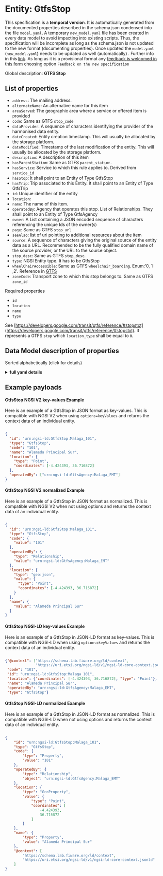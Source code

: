 Entity: GtfsStop  
================  
This specification is a **temporal version**. It is automatically generated from the  documented properties described in the schema.json condensed into the file `model.yaml`. A temporary `new_model.yaml` file has been created in every data model to avoid impacting into existing scripts. Thus, the specification will be incomplete as long as the schema.json is not updated to the new format (documenting properties). Once updated the `model.yaml` (`new_model.yaml`) needs to be updated as well (automatically) . Further info in this [link](https://github.com/smart-data-models/data-models/blob/master/specs/warning_message_new_spec.md). As long as it is a provisional format any [feedback is welcomed in this form](https://smartdatamodels.org/index.php/submit-an-issue-2/) choosing option `Feedback on the new specification`  
Global description: **GTFS Stop**  

## List of properties  

- `address`: The mailing address.  - `alternateName`: An alternative name for this item  - `areaServed`: The geographic area where a service or offered item is provided  - `code`: Same as GTFS `stop_code`  - `dataProvider`: A sequence of characters identifying the provider of the harmonised data entity.  - `dateCreated`: Entity creation timestamp. This will usually be allocated by the storage platform.  - `dateModified`: Timestamp of the last modification of the entity. This will usually be allocated by the storage platform.  - `description`: A description of this item  - `hasParentStation`: Same as GTFS `parent_station`.  - `hasService`: Service to which this rule applies to. Derived from `service_id`  - `hasStop`: It shall point to an Entity of Type GtfsStop  - `hasTrip`: Trip associated to this Entity. It shall point to an Entity of Type GtfsTrip  - `id`: Unique identifier of the entity  - `location`:   - `name`: The name of this item.  - `operatedBy`: Agency that operates this stop. List of Relationships. They shall point to an Entity of Type GtfsAgency  - `owner`: A List containing a JSON encoded sequence of characters referencing the unique Ids of the owner(s)  - `page`: Same as GTFS `stop_url`  - `seeAlso`: list of uri pointing to additional resources about the item  - `source`: A sequence of characters giving the original source of the entity data as a URL. Recommended to be the fully qualified domain name of the source provider, or the URL to the source object.  - `stop_desc`: Same as GTFS `stop_desc`.  - `type`: NGSI Entity type. It has to be GtfsStop  - `wheelChairAccessible`: Same as GTFS `wheelchair_boarding`. Enum:'0, 1 ,2'. Reference in [GTFS](https://developers.google.com/transit/gtfs/reference/#stopstxt)   - `zoneCode`: Transport zone to which this stop belongs to. Same as GTFS `zone_id`    
Required properties  
- `id`  - `location`  - `name`  - `type`    
See [https://developers.google.com/transit/gtfs/reference/#stopstxt](https://developers.google.com/transit/gtfs/reference/#stopstxt). It represents a GTFS `stop` which `location_type` shall be equal to `0`.  
## Data Model description of properties  
Sorted alphabetically (click for details)  
<details><summary><strong>full yaml details</strong></summary>    
```yaml  
GtfsStop:    
  description: 'GTFS Stop'    
  properties:    
    address:    
      description: 'The mailing address.'    
      properties:    
        addressCountry:    
          description: 'Property. The country. For example, Spain. Model:''https://schema.org/Text'''    
          type: string    
        addressLocality:    
          description: 'Property. The locality in which the street address is, and which is in the region. Model:''https://schema.org/Text'''    
          type: string    
        addressRegion:    
          description: 'Property. The region in which the locality is, and which is in the country. Model:''https://schema.org/Text'''    
          type: string    
        areaServed:    
          description: 'Property. The geographic area where a service or offered item is provided. Model:''https://schema.org/Text'''    
          type: string    
        postOfficeBoxNumber:    
          description: 'Property. The post office box number for PO box addresses. For example, Spain. Model:''https://schema.org/Text'''    
          type: string    
        postalCode:    
          description: 'Property. The postal code. For example, Spain. Model:''https://schema.org/Text'''    
          type: string    
        streetAddress:    
          description: 'Property. The street address. Model:''https://schema.org/Text'''    
          type: string    
      type: Property    
    alternateName:    
      description: 'An alternative name for this item'    
      type: Property    
    areaServed:    
      description: 'The geographic area where a service or offered item is provided'    
      type: Property    
      x-ngsi:    
        model: https://schema.org/Text    
    code:    
      description: 'Same as GTFS `stop_code`'    
      type: Property    
      x-ngsi:    
        model: http://schema.org/Text    
    dataProvider:    
      description: 'A sequence of characters identifying the provider of the harmonised data entity.'    
      type: Property    
    dateCreated:    
      description: 'Entity creation timestamp. This will usually be allocated by the storage platform.'    
      format: date-time    
      type: Property    
    dateModified:    
      description: 'Timestamp of the last modification of the entity. This will usually be allocated by the storage platform.'    
      format: date-time    
      type: Property    
    description:    
      description: 'A description of this item'    
      type: Property    
    hasParentStation:    
      anyOf:    
        - description: 'Property. Identifier format of any NGSI entity'    
          maxLength: 256    
          minLength: 1    
          pattern: ^[\w\-\.\{\}\$\+\*\[\]`|~^@!,:\\]+$    
          type: string    
        - description: 'Property. Identifier format of any NGSI entity'    
          format: uri    
          type: string    
      description: 'Same as GTFS `parent_station`.'    
      type: Relationship    
    hasService:    
      anyOf:    
        - description: 'Property. Identifier format of any NGSI entity'    
          maxLength: 256    
          minLength: 1    
          pattern: ^[\w\-\.\{\}\$\+\*\[\]`|~^@!,:\\]+$    
          type: string    
        - description: 'Property. Identifier format of any NGSI entity'    
          format: uri    
          type: string    
      description: 'Service to which this rule applies to. Derived from `service_id`'    
      type: Relationship    
      x-ngsi:    
        model: https://schema.org/URL    
    hasStop:    
      anyOf:    
        - description: 'Property. Identifier format of any NGSI entity'    
          maxLength: 256    
          minLength: 1    
          pattern: ^[\w\-\.\{\}\$\+\*\[\]`|~^@!,:\\]+$    
          type: string    
        - description: 'Property. Identifier format of any NGSI entity'    
          format: uri    
          type: string    
      description: 'It shall point to an Entity of Type GtfsStop'    
      type: Relationship    
    hasTrip:    
      anyOf:    
        - description: 'Property. Identifier format of any NGSI entity'    
          maxLength: 256    
          minLength: 1    
          pattern: ^[\w\-\.\{\}\$\+\*\[\]`|~^@!,:\\]+$    
          type: string    
        - description: 'Property. Identifier format of any NGSI entity'    
          format: uri    
          type: string    
      description: 'Trip associated to this Entity. It shall point to an Entity of Type GtfsTrip'    
      type: Relationship    
      x-ngsi:    
        model: https://schema.org/URL    
    id:    
      anyOf: &gtfsstop_-_properties_-_owner_-_items_-_anyof    
        - description: 'Property. Identifier format of any NGSI entity'    
          maxLength: 256    
          minLength: 1    
          pattern: ^[\w\-\.\{\}\$\+\*\[\]`|~^@!,:\\]+$    
          type: string    
        - description: 'Property. Identifier format of any NGSI entity'    
          format: uri    
          type: string    
      description: 'Unique identifier of the entity'    
      type: Property    
    location:    
      $id: https://geojson.org/schema/Geometry.json    
      $schema: "http://json-schema.org/draft-07/schema#"    
      oneOf:    
        - properties:    
            bbox:    
              items:    
                type: number    
              minItems: 4    
              type: array    
            coordinates:    
              items:    
                type: number    
              minItems: 2    
              type: array    
            type:    
              enum:    
                - Point    
              type: string    
          required:    
            - type    
            - coordinates    
          title: 'GeoJSON Point'    
          type: object    
        - properties:    
            bbox:    
              items:    
                type: number    
              minItems: 4    
              type: array    
            coordinates:    
              items:    
                items:    
                  type: number    
                minItems: 2    
                type: array    
              minItems: 2    
              type: array    
            type:    
              enum:    
                - LineString    
              type: string    
          required:    
            - type    
            - coordinates    
          title: 'GeoJSON LineString'    
          type: object    
        - properties:    
            bbox:    
              items:    
                type: number    
              minItems: 4    
              type: array    
            coordinates:    
              items:    
                items:    
                  items:    
                    type: number    
                  minItems: 2    
                  type: array    
                minItems: 4    
                type: array    
              type: array    
            type:    
              enum:    
                - Polygon    
              type: string    
          required:    
            - type    
            - coordinates    
          title: 'GeoJSON Polygon'    
          type: object    
        - properties:    
            bbox:    
              items:    
                type: number    
              minItems: 4    
              type: array    
            coordinates:    
              items:    
                items:    
                  type: number    
                minItems: 2    
                type: array    
              type: array    
            type:    
              enum:    
                - MultiPoint    
              type: string    
          required:    
            - type    
            - coordinates    
          title: 'GeoJSON MultiPoint'    
          type: object    
        - properties:    
            bbox:    
              items:    
                type: number    
              minItems: 4    
              type: array    
            coordinates:    
              items:    
                items:    
                  items:    
                    type: number    
                  minItems: 2    
                  type: array    
                minItems: 2    
                type: array    
              type: array    
            type:    
              enum:    
                - MultiLineString    
              type: string    
          required:    
            - type    
            - coordinates    
          title: 'GeoJSON MultiLineString'    
          type: object    
        - properties:    
            bbox:    
              items:    
                type: number    
              minItems: 4    
              type: array    
            coordinates:    
              items:    
                items:    
                  items:    
                    items:    
                      type: number    
                    minItems: 2    
                    type: array    
                  minItems: 4    
                  type: array    
                type: array    
              type: array    
            type:    
              enum:    
                - MultiPolygon    
              type: string    
          required:    
            - type    
            - coordinates    
          title: 'GeoJSON MultiPolygon'    
          type: object    
      title: 'GeoJSON Geometry'    
    name:    
      description: 'The name of this item.'    
      type: Property    
    operatedBy:    
      description: 'Agency that operates this stop. List of Relationships. They shall point to an Entity of Type GtfsAgency'    
      items:    
        anyOf:    
          - description: 'Property. Identifier format of any NGSI entity'    
            maxLength: 256    
            minLength: 1    
            pattern: ^[\w\-\.\{\}\$\+\*\[\]`|~^@!,:\\]+$    
            type: string    
          - description: 'Property. Identifier format of any NGSI entity'    
            format: uri    
            type: string    
      minItems: 0    
      type: Relationship    
      uniqueItems: true    
      x-ngsi:    
        model: https://schema.org/URL    
    owner:    
      description: 'A List containing a JSON encoded sequence of characters referencing the unique Ids of the owner(s)'    
      items:    
        anyOf: *gtfsstop_-_properties_-_owner_-_items_-_anyof    
        description: 'Property. Unique identifier of the entity'    
      type: Property    
    page:    
      description: 'Same as GTFS `stop_url`'    
      format: uri    
      type: Property    
      x-ngsi:    
        model: http://schema.org/URL    
    seeAlso:    
      description: 'list of uri pointing to additional resources about the item'    
      oneOf:    
        - items:    
            - format: uri    
              type: string    
          minItems: 1    
          type: array    
        - format: uri    
          type: string    
      type: Property    
    source:    
      description: 'A sequence of characters giving the original source of the entity data as a URL. Recommended to be the fully qualified domain name of the source provider, or the URL to the source object.'    
      type: Property    
    stop_desc:    
      description: 'Same as GTFS `stop_desc`.'    
      type: Property    
    type:    
      description: 'NGSI Entity type. It has to be GtfsStop'    
      enum:    
        - GtfsStop    
      type: Property    
    wheelChairAccessible:    
      description: "Same as GTFS `wheelchair_boarding`. Enum:'0, 1 ,2'. Reference in [GTFS](https://developers.google.com/transit/gtfs/reference/#stopstxt) "    
      enum:    
        - 0    
        - 1    
        - 2    
      type: Property    
    zoneCode:    
      description: 'Transport zone to which this stop belongs to. Same as GTFS `zone_id`'    
      type: Property    
      x-ngsi:    
        model: https://schema.org/Text    
  required:    
    - id    
    - type    
    - name    
    - location    
  type: object    
```  
</details>    
## Example payloads    
#### GtfsStop NGSI V2 key-values Example    
Here is an example of a GtfsStop in JSON format as key-values. This is compatible with NGSI V2 when  using `options=keyValues` and returns the context data of an individual entity.  
```json  
{  
  "id": "urn:ngsi-ld:GtfsStop:Malaga_101",  
  "type": "GtfsStop",  
  "code": "101",  
  "name": "Alameda Principal Sur",  
  "location": {  
    "type": "Point",  
    "coordinates": [-4.424393, 36.716872]  
  },  
  "operatedBy": ["urn:ngsi-ld:GtfsAgency:Malaga_EMT"]  
}  
```  
#### GtfsStop NGSI V2 normalized Example    
Here is an example of a GtfsStop in JSON format as normalized. This is compatible with NGSI V2 when not using options and returns the context data of an individual entity.  
```json  
{  
  "id": "urn:ngsi-ld:GtfsStop:Malaga_101",  
  "type": "GtfsStop",  
  "code": {  
    "value": "101"  
  },  
  "operatedBy": {  
    "type": "Relationship",  
    "value": "urn:ngsi-ld:GtfsAgency:Malaga_EMT"  
  },  
  "location": {  
    "type": "geo:json",  
    "value": {  
      "type": "Point",  
      "coordinates": [-4.424393, 36.716872]  
    }  
  },  
  "name": {  
    "value": "Alameda Principal Sur"  
  }  
}  
```  
#### GtfsStop NGSI-LD key-values Example    
Here is an example of a GtfsStop in JSON-LD format as key-values. This is compatible with NGSI-LD when  using `options=keyValues` and returns the context data of an individual entity.  
```json  
{"@context": ["https://schema.lab.fiware.org/ld/context",  
              "https://uri.etsi.org/ngsi-ld/v1/ngsi-ld-core-context.jsonld"],  
 "code": "101",  
 "id": "urn:ngsi-ld:GtfsStop:Malaga_101",  
 "location": {"coordinates": [-4.424393, 36.716872], "type": "Point"},  
 "name": "Alameda Principal Sur",  
 "operatedBy": "urn:ngsi-ld:GtfsAgency:Malaga_EMT",  
 "type": "GtfsStop"}  
```  
#### GtfsStop NGSI-LD normalized Example    
Here is an example of a GtfsStop in JSON-LD format as normalized. This is compatible with NGSI-LD when not using options and returns the context data of an individual entity.  
```json  
{  
    "id": "urn:ngsi-ld:GtfsStop:Malaga_101",  
    "type": "GtfsStop",  
    "code": {  
        "type": "Property",  
        "value": "101"  
    },  
    "operatedBy": {  
        "type": "Relationship",  
        "object": "urn:ngsi-ld:GtfsAgency:Malaga_EMT"  
    },  
    "location": {  
        "type": "GeoProperty",  
        "value": {  
            "type": "Point",  
            "coordinates": [  
                -4.424393,  
                36.716872  
            ]  
        }  
    },  
    "name": {  
        "type": "Property",  
        "value": "Alameda Principal Sur"  
    },  
    "@context": [  
        "https://schema.lab.fiware.org/ld/context",  
        "https://uri.etsi.org/ngsi-ld/v1/ngsi-ld-core-context.jsonld"  
    ]  
}  
```  
